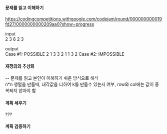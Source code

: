 #### 문제를 읽고 이해하기
https://codingcompetitions.withgoogle.com/codejam/round/000000000019fd27/0000000000209aa0?show=progress

input</br>
2
3 6
2 3


output</br>
Case #1: POSSIBLE
2 1 3
3 2 1
1 3 2
Case #2: IMPOSSIBLE

 
#### 재정의와 추상화<br>
-- 문제를 읽고 본인이 이해하기 쉬운 방식으로 해석<br>
n*n 행렬을 만들때, 대각값을 더하여 k를 만들수 있는지 여부, row와 col에는 값이 중복되지 않아야 함

#### 계획 세우기<br>
???

#### 계획 검증하기

